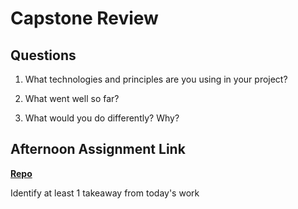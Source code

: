 # Capstone Review

## Questions

1. What technologies and principles are you using in your project?

2. What went well so far?

3. What would you do differently? Why?

## Afternoon Assignment Link

**[Repo](https://github.com/{{ghname}}/<ASSIGNMENT_REPO>)**

Identify at least 1 takeaway from today's work
